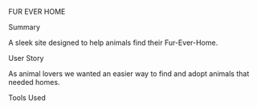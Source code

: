 FUR EVER HOME

Summary

A sleek site designed to help animals find their Fur-Ever-Home.

User Story

As animal lovers we wanted an easier way to find and adopt animals that needed homes.

Tools Used

<!--  -->
